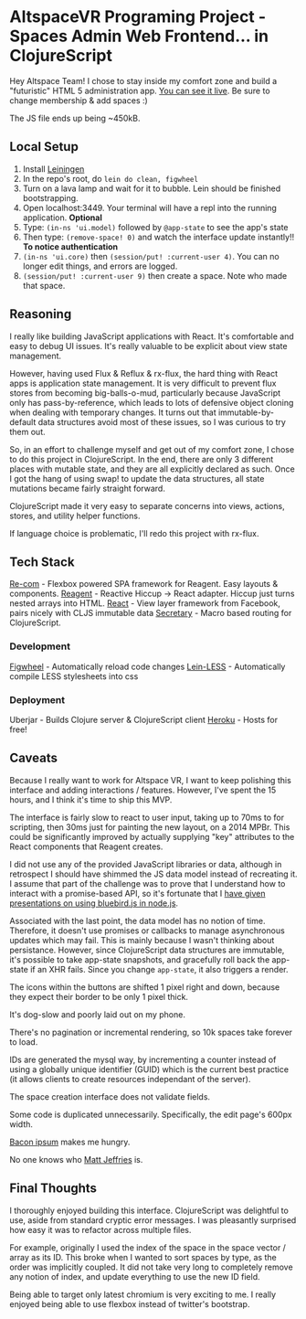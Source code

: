 # AltspaceVR Programing Project - Spaces Admin Web Frontend... in ClojureScript
Hey Altspace Team! I chose to stay inside my comfort zone and build a "futuristic"
HTML 5 administration app. [You can see it live](https://fierce-earth-2877.herokuapp.com). Be sure to change membership & add spaces :)

The JS file ends up being ~450kB.

## Local Setup
1. Install [Leiningen](http://leiningen.org/)
2. In the repo's root, do `lein do clean, figwheel`
3. Turn on a lava lamp and wait for it to bubble. Lein should be finished bootstrapping.
4. Open localhost:3449. Your terminal will have a repl into the running application.
**Optional**
5. Type: `(in-ns 'ui.model)` followed by `@app-state` to see the app's state
6. Then type: `(remove-space! 0)` and watch the interface update instantly!!
**To notice authentication**
7. `(in-ns 'ui.core)` then `(session/put! :current-user 4)`. You can no longer edit things, and errors are logged.
8. `(session/put! :current-user 9)` then create a space. Note who made that space.

## Reasoning
I really like building JavaScript applications with React. It's comfortable and easy to debug UI issues. It's really valuable to be explicit about view state management.

However, having used Flux & Reflux & rx-flux, the hard thing with React apps is application state management. It is very difficult to prevent flux stores from becoming big-balls-o-mud, particularly because JavaScript only has pass-by-reference, which leads to lots of defensive object cloning when dealing with temporary changes. It turns out that immutable-by-default data structures avoid most of these issues, so I was curious to try them out.

So, in an effort to challenge myself and get out of my comfort zone, I chose to do this project in ClojureScript. In the end, there are only 3 different places with mutable state, and they are all explicitly declared as such. Once I got the hang of using swap! to update the data structures, all state mutations became fairly straight forward.

ClojureScript made it very easy to separate concerns into views, actions, stores, and utility helper functions.

If language choice is problematic, I'll redo this project with rx-flux.

## Tech Stack
[Re-com](http://re-demo.s3-website-ap-southeast-2.amazonaws.com/) - Flexbox powered SPA framework for Reagent. Easy layouts & components.
[Reagent](https://reagent-project.github.io/) - Reactive Hiccup -> React adapter. Hiccup just turns nested arrays into HTML.
[React](http://facebook.github.io/react/) - View layer framework from Facebook, pairs nicely with CLJS immutable data
[Secretary](https://github.com/gf3/secretary) - Macro based routing for ClojureScript.

### Development
[Figwheel](https://github.com/bhauman/lein-figwheel) - Automatically reload code changes
[Lein-LESS](https://github.com/montoux/lein-less) - Automatically compile LESS stylesheets into css

### Deployment
Uberjar - Builds Clojure server & ClojureScript client
[Heroku](https://www.heroku.com/) - Hosts for free!

## Caveats
Because I really want to work for Altspace VR, I want to keep polishing this interface and adding interactions / features. However, I've spent the 15 hours, and I think it's time to ship this MVP.

The interface is fairly slow to react to user input, taking up to 70ms to for scripting, then 30ms just for painting the new layout, on a 2014 MPBr. This could be significantly improved by actually supplying "key" attributes to the React components that Reagent creates.

I did not use any of the provided JavaScript libraries or data, although in retrospect I should have shimmed the JS data model instead of recreating it. I assume that part of the challenge was to prove that I understand how to interact with a promise-based API, so it's fortunate that I [have given presentations on using bluebird.js in node.js](http://www.slideshare.net/NicholasvandeWalle/promisesdraft).

Associated with the last point, the data model has no notion of time. Therefore, it doesn't use promises or callbacks to manage asynchronous updates which may fail. This is mainly because I wasn't thinking about persistance. However, since ClojureScript data structures are immutable, it's possible to take app-state snapshots, and gracefully roll back the app-state if an XHR fails. Since you change `app-state`, it also triggers a render.

The icons within the buttons are shifted 1 pixel right and down, because they expect their border to be only 1 pixel thick.

It's dog-slow and poorly laid out on my phone.

There's no pagination or incremental rendering, so 10k spaces take forever to load.

IDs are generated the mysql way, by incrementing a counter instead of using a globally unique identifier (GUID) which is the current best practice (it allows clients to create resources independant of the server).

The space creation interface does not validate fields.

Some code is duplicated unnecessarily. Specifically, the edit page's 600px width.

[Bacon ipsum](https://baconipsum.com/) makes me hungry.

No one knows who [Matt Jeffries](https://en.wikipedia.org/wiki/Matt_Jefferies) is.

## Final Thoughts
I thoroughly enjoyed building this interface. ClojureScript was delightful to use, aside from standard cryptic error messages. I was pleasantly surprised how easy it was to refactor across multiple files.

For example, originally I used the index of the space in the space vector / array as its ID. This broke when I wanted to sort spaces by type, as the order was implicitly coupled. It did not take very long to completely remove any notion of index, and update everything to use the new ID field.

Being able to target only latest chromium is very exciting to me. I really enjoyed being able to use flexbox instead of twitter's bootstrap.
